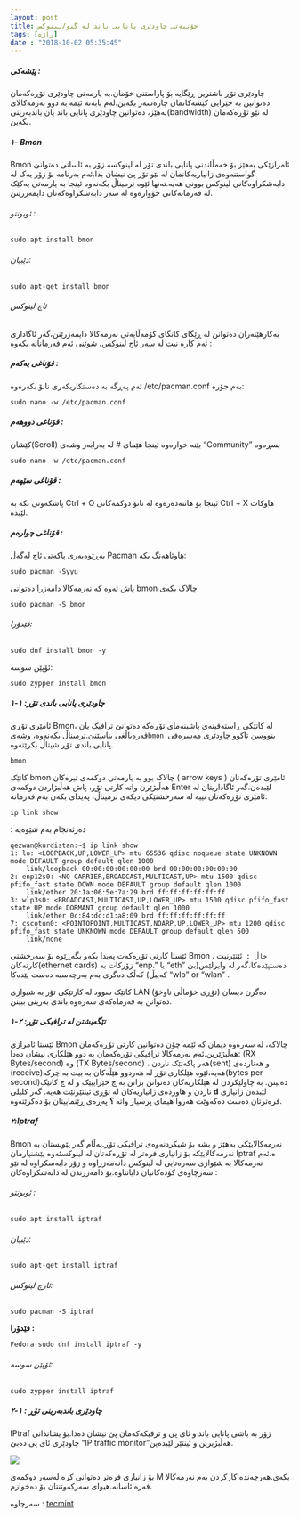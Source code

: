 ```yaml
---
layout: post
title: چۆنیەتی چاودێری پانایی باند لە گنو/لینوکس
tags: [ڕاژە]
date : "2018-10-02 05:35:45"
---
```


##### **پێشەکی :**

چاودێری تۆڕ باشترین ڕێگایە بۆ پاراستنی خۆمان.بە یارمەتی چاودێری تۆڕەکەمان دەتوانین بە خێرایی کێشەکانمان چارەسەر بکەین.لەم بابەتە ئێمە بە دوو نەرمەکالای بەهێز، دەتوانین چاودێری پانایی باند یان باندبەرینی(bandwidth) لە نێو تۆڕەکەمان بکەین.

##### ۱- Bmon

Bmon ئامرازێکی بەهێز بۆ خەمڵاندنی پانایی باندی تۆر لە لینوکسە.زۆر بە ئاسانی دەتوانێ گواستنەوەی زانیاریەکانمان لە نێو تۆر پێ نیشان بدا.ئەم بەرنامە بۆ زۆر یەک لە دابەشکراوەکانی لینوکس بوونی هەیە.تەنها ئێوە ترمیناڵ بکەنەوە ئینجا بە یارمەتی یەکێک لە فەرمانەکانی خۆوارەوە لە سەر دابەشکراوەکەتان دایمەزرێنن.

###### ئوبونتو :

 

```shell
sudo apt install bmon
```

###### دێبیان:

```shell
sudo apt-get install bmon
```

###### ئاچ لینوکس

بەکارهێنەران دەتوانن لە ڕێگای کانگای کۆمەڵایەتی نەرمەکالا دایمەزرێنن،گەر ئاگاداری ئەم کارە نیت لە سەر ئاج لینوکس، شوێنی ئەم فەرمانانە بکەوە :

##### قۆناغی یەکەم :

ئەم پەڕگە بە دەستکاریکەری نانۆ بکەرەوە /etc/pacman.conf بەم جۆرە:

```shell
sudo nano -w /etc/pacman.conf
```

##### قۆناغی دووهەم :

کێشان(Scroll) بێنە خوارەوە ئینجا هێمای # لە بەرابەر وشەی “Community” بسڕەوە

```shell
sudo nano -w /etc/pacman.conf
```

##### قۆناغی سێهەم :

پاشکەوتی بکە بە Ctrl + O ئینجا بۆ هاتنەدەرەوە لە نانۆ دوکمەکانی Ctrl + X هاوکات لێبدە.

##### قۆناغی چوارەم :

بەڕێوەبەری پاکەتی ئاچ لەگەڵ Pacman هاوئاهەنگ بکە:

```shell
sudo pacman -Syyu
```

پاش ئەوە کە نەرمەکالا دامەزرا دەتوانی bmon چالاک بکەی

```shell
sudo pacman -S bmon
```

###### فێدۆرا:

```shell
sudo dnf install bmon -y
```

ئۆپێن سوسە:

```shell
sudo zypper install bmon
```

##### **۱-۱ :چاودێری پانایی باندی تۆڕ**

ئامێری تۆڕی Bmon، لە کاتێکی ڕاستەقینەی پاشبنەمای تۆڕەکە دەتوانێ ترافیک یان قەرەباڵغی بناسێنێ.ترمیناڵ بکەنەوە، وشەی`bmon `بنووسن تاکوو چاودێری مەسرەفی پانایی باندی تۆڕ شیتاڵ بکرێتەوە.

```shell
bmon
```

کاتێک bmon چالاک بوو بە یارمەتی دوکمەی تیرەکان ( arrow keys ) ئامێری تۆرەکەتان هەڵبژێرن واتە کارتی تۆڕ، پاش هەڵبژاردن دوکمەی Enter لێبدەن.گەر ئاگاداریتان لە ئامێری تۆڕەکەتان نییە لە سەرخشتێکی دیکەی ترمیناڵ، پەیدای بکەن بەم فەرمانە.

```shell
ip link show
```

دەرئەنجام بەم شێوەیە ؛

```shell
qezwan@kurdistan:~$ ip link show
1: lo: <LOOPBACK,UP,LOWER_UP> mtu 65536 qdisc noqueue state UNKNOWN mode DEFAULT group default qlen 1000
    link/loopback 00:00:00:00:00:00 brd 00:00:00:00:00:00
2: enp12s0: <NO-CARRIER,BROADCAST,MULTICAST,UP> mtu 1500 qdisc pfifo_fast state DOWN mode DEFAULT group default qlen 1000
    link/ether 20:1a:06:5e:7a:29 brd ff:ff:ff:ff:ff:ff
3: wlp3s0: <BROADCAST,MULTICAST,UP,LOWER_UP> mtu 1500 qdisc pfifo_fast state UP mode DORMANT group default qlen 1000
    link/ether 0c:84:dc:d1:a8:09 brd ff:ff:ff:ff:ff:ff
7: cscotun0: <POINTOPOINT,MULTICAST,NOARP,UP,LOWER_UP> mtu 1200 qdisc pfifo_fast state UNKNOWN mode DEFAULT group default qlen 500
    link/none 
```

ئێستا کارتی تۆڕەکەت پەیدا بکەو بگەڕێوە بۆ سەرخشتی Bmon .
`خاڵ : `ئێتێرنیت کارتەکان(ethernet cards) زۆرکات بە “enp.” یا “eth” دەستپێدەکا،گەر لە وایرلێس(بێ کەیبڵ) کەڵک دەگری بەم بەرچەسبە دەست پێدەکا “wlp” or “wlan” .

کاتێک سوود لە کارتێکی تۆر بە شیوازی LAN (تۆڕی خۆماڵی ناوخۆ) دەگرن دیسان دەتوانن بە فەرماەکەی سەرەوە باندی بەرینی ببینن.

##### **۱-۲ :تێگەیشتن لە ترافیکی تۆڕ**

ئێستا ئامرازی Bmon چالاکە، لە سەرەوە دیمان کە ئێمە چۆن دەتوانین کارتی تۆڕەکەمان هەڵبژێرین.ئەم نەرمەکالا ترافیکی تۆڕەکەمان بە دوو هێلکاری نیشان دەدا: (RX Bytes/second) وە (TX Bytes/second) ، هەر پاکەتێک ناردن(sent) و هەناردەی (receive)هەیە،ئێوە هێلکاری تۆڕ لە هەردوو هێڵەکان بە بیت بە چرکە(bytes per second)دەبینن.
بە چاولێکردن لە هێلکاریەکان دەتوانن بزانن بە چ خێراییێک و لە چ کاتێک ناردن و هاوردەی زانیاریەکان لە تۆڕی ئینتێرنێت هەیە.
گەر کلیلی **d** لێبدەن زانیاری فرەترتان دەست دەکەوێت هەروا هیمای پرسیار واتە **؟** پەڕەی ڕێنماییتان بۆ دەکرێتەوە.

##### **۲:Iptraf**

Bmon نەرمەکالایێکی بەهێز و بشە بۆ شیکردنەوەی ترافیکی تۆڕ.بەڵام گەر پێویستان بە نەرمەکالایێکە بۆ زانیاری فرەتر لە تۆڕەکەتان لە لینوکسئەوە پێشنیارمان Iptraf ە.ئەم نەرمەکالا بە شێوازی سەرەتایی لە لینوکس دانەمەزراوە و زۆر دابەسکراوە لە نێو سەرچاوەی کۆدەکانیان دایانناوە.بۆ دامەزرندن لە دابەشکراوەکان :

###### ئوبونتو :

```shell
sudo apt install iptraf
```

###### دێبیان:

```shell
sudo apt-get install iptraf
```

###### ئارچ لینوکس:

```shell
sudo pacman -S iptraf
```

**فێدۆرا :**

```shell
Fedora sudo dnf install iptraf -y
```



###### ئۆپێن سوسە:

 

```shell
sudo zypper install iptraf
```

 

##### **۲-۱ : چاودێری باندبەرینی تۆڕ**

IPtraf زۆر بە باشی پانایی باند و ئای پی و ترفیکەکەمان پێ نیشان دەدا.بۆ یشاندانی چاودێری ئای پی دەبێ “IP traffic monitor”هەڵبژیرین و ئینتێر لێبدەین.

![](/server/images/14.jpg)

بۆ زانیاری فرەتر دەتوانی کرە لەسەر دوکمەی M بکەی.هەرچەندە کارکردن بەم نەرمەکالا فەرە ئاسانە.هیوای سەرکەوتنتان بۆ دەخوازم.



سەرچاوە : [tecmint](https://www.tecmint.com/bmon-network-bandwidth-monitoring-debugging-linux/) 